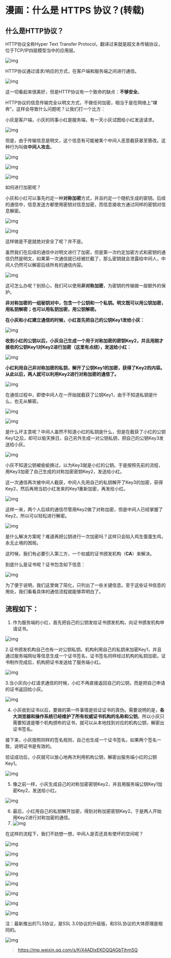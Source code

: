 # 漫画：什么是 HTTPS 协议？(转载)

## 什么是HTTP协议？

HTTP协议全称Hyper Text Transfer Protocol，翻译过来就是超文本传输协议，位于TCP/IP四层模型当中的应用层。

![img](https://typora-1301192342.cos.ap-guangzhou.myqcloud.com/img/20200525102408.webp)

HTTP协议通过请求/响应的方式，在客户端和服务端之间进行通信。



![img](https://typora-1301192342.cos.ap-guangzhou.myqcloud.com/img/20200525102521.webp)





这一切看起来很美好，但是HTTP协议有一个致命的缺点：**不够安全**。



HTTP协议的信息传输完全以明文方式，不做任何加密，相当于是在网络上“裸奔”。这样会导致什么问题呢？让我们打一个比方：



小灰是客户端，小灰的同事小红是服务端，有一天小灰试图给小红发送请求。



![img](https://typora-1301192342.cos.ap-guangzhou.myqcloud.com/img/20200525102522.webp)



但是，由于传输信息是明文，这个信息有可能被某个中间人恶意截获甚至篡改。这种行为叫做**中间人攻击**。



![img](https://typora-1301192342.cos.ap-guangzhou.myqcloud.com/img/20200525102528.jpg)





![img](https://typora-1301192342.cos.ap-guangzhou.myqcloud.com/img/20200525102534.webp)

![img](https://typora-1301192342.cos.ap-guangzhou.myqcloud.com/img/20200525102536.webp)



如何进行加密呢？



小灰和小红可以事先约定一种**对称加密**方式，并且约定一个随机生成的密钥。后续的通信中，信息发送方都使用密钥对信息加密，而信息接收方通过同样的密钥对信息解密。





![img](https://typora-1301192342.cos.ap-guangzhou.myqcloud.com/img/20200525102537.webp)

![img](https://typora-1301192342.cos.ap-guangzhou.myqcloud.com/img/20200525112029.webp)



这样做是不是就绝对安全了呢？并不是。



虽然我们在后续的通信中对明文进行了加密，但是第一次约定加密方式和密钥的通信仍然是明文，如果第一次通信就已经被拦截了，那么密钥就会泄露给中间人，中间人仍然可以解密后续所有的通信内容。





![img](https://typora-1301192342.cos.ap-guangzhou.myqcloud.com/img/20200525102546.webp)





这可怎么办呢？别担心，我们可以使用**非对称加密**，为密钥的传输做一层额外的保护。



**非对称加密的一组秘钥对中，包含一个公钥和一个私钥。明文既可以用公钥加密，用私钥解密；也可以用私钥加密，用公钥解密。**



**在小灰和小红建立通信的时候，小红首先把自己的公钥Key1发给小灰：**

![img](https://typora-1301192342.cos.ap-guangzhou.myqcloud.com/img/20200525112044.webp)



**收到小红的公钥以后，小灰自己生成一个用于对称加密的密钥Key2，并且用刚才接收的公钥Key1对Key2进行加密（这里有点绕），发送给小红：**



![img](https://typora-1301192342.cos.ap-guangzhou.myqcloud.com/img/20200525102555.webp)



**小红利用自己非对称加密的私钥，解开了公钥Key1的加密，获得了Key2的内容。从此以后，两人就可以利用Key2进行对称加密的通信了。**





![img](https://typora-1301192342.cos.ap-guangzhou.myqcloud.com/img/20200525102557.jpg)



在通信过程中，即使中间人在一开始就截获了公钥Key1，由于不知道私钥是什么，也无从解密。



![img](https://typora-1301192342.cos.ap-guangzhou.myqcloud.com/img/20200525102603.webp)



![img](https://typora-1301192342.cos.ap-guangzhou.myqcloud.com/img/20200525102604.webp)



是什么坏主意呢？中间人虽然不知道小红的私钥是什么，但是在截获了小红的公钥Key1之后，却可以偷天换日，自己另外生成一对公钥私钥，把自己的公钥Key3发送给小灰。



![img](https://typora-1301192342.cos.ap-guangzhou.myqcloud.com/img/20200525102606.jpg)





小灰不知道公钥被偷偷换过，以为Key3就是小红的公钥。于是按照先前的流程，用Key3加密了自己生成的对称加密密钥Key2，发送给小红。



这一次通信再次被中间人截获，中间人先用自己的私钥解开了Key3的加密，获得Key2，然后再用当初小红发来的Key1重新加密，再发给小红。



![img](https://typora-1301192342.cos.ap-guangzhou.myqcloud.com/img/20200525102608.webp)



这样一来，两个人后续的通信尽管用Key2做了对称加密，但是中间人已经掌握了Key2，所以可以轻松进行解密。



![img](https://typora-1301192342.cos.ap-guangzhou.myqcloud.com/img/20200525102610.webp)





是什么解决方案呢？难道再把公钥进行一次加密吗？这样只会陷入鸡生蛋蛋生鸡，永无止境的困局。



这时候，我们有必要引入第三方，一个权威的证书颁发机构（**CA**）来解决。



到底什么是证书呢？证书包含如下信息：



![img](https://typora-1301192342.cos.ap-guangzhou.myqcloud.com/img/20200525102614.webp)





为了便于说明，我们这里做了简化，只列出了一些关键信息。至于这些证书信息的用处，我们看看具体的通信流程就能够弄明白了。



## 流程如下：



1. 作为服务端的小红，首先把自己的公钥发给证书颁发机构，向证书颁发机构申请证书。





![img](https://typora-1301192342.cos.ap-guangzhou.myqcloud.com/img/20200525102616.jpg)





2.证书颁发机构自己也有一对公钥私钥。机构利用自己的私钥来加密Key1，并且通过服务端网址等信息生成一个证书签名，证书签名同样经过机构的私钥加密。证书制作完成后，机构把证书发送给了服务端小红。





![img](https://typora-1301192342.cos.ap-guangzhou.myqcloud.com/img/20200525102617.webp)



3.当小灰向小红请求通信的时候，小红不再直接返回自己的公钥，而是把自己申请的证书返回给小灰。

![img](https://typora-1301192342.cos.ap-guangzhou.myqcloud.com/img/20200525112145.jpg)





4. 小灰收到证书以后，要做的第一件事情是验证证书的真伪。需要说明的是，**各大浏览器和操作系统已经维护了所有权威证书机构的名称和公钥**。所以小灰只需要知道是哪个机构颁布的证书，就可以从本地找到对应的机构公钥，解密出证书签名。



接下来，小灰按照同样的签名规则，自己也生成一个证书签名，如果两个签名一致，说明证书是有效的。



验证成功后，小灰就可以放心地再次利用机构公钥，解密出服务端小红的公钥Key1。





![img](https://typora-1301192342.cos.ap-guangzhou.myqcloud.com/img/20200525102622.jpg)





5. 像之前一样，小灰生成自己的对称加密密钥Key2，并且用服务端公钥Key1加密Key2，发送给小红。



![img](https://typora-1301192342.cos.ap-guangzhou.myqcloud.com/img/20200525102624.webp)





6. 最后，小红用自己的私钥解开加密，得到对称加密密钥Key2。于是两人开始用Key2进行对称加密的通信。
7. ![img](https://typora-1301192342.cos.ap-guangzhou.myqcloud.com/img/20200525112220.webp)



在这样的流程下，我们不妨想一想，中间人是否还具有使坏的空间呢？



![img](https://typora-1301192342.cos.ap-guangzhou.myqcloud.com/img/20200525102628.webp)



![img](https://typora-1301192342.cos.ap-guangzhou.myqcloud.com/img/20200525112246.webp)



![img](https://typora-1301192342.cos.ap-guangzhou.myqcloud.com/img/20200525102630.webp)



![img](https://typora-1301192342.cos.ap-guangzhou.myqcloud.com/img/20200525102633.webp)







![img](https://typora-1301192342.cos.ap-guangzhou.myqcloud.com/img/20200525102635.webp)

![img](https://typora-1301192342.cos.ap-guangzhou.myqcloud.com/img/20200525102637.webp)



![img](https://typora-1301192342.cos.ap-guangzhou.myqcloud.com/img/20200525102639.webp)



![img](https://typora-1301192342.cos.ap-guangzhou.myqcloud.com/img/20200525102640.png)





注：最新推出的TLS协议，是SSL 3.0协议的升级版，和SSL协议的大体原理是相同的。





![img](https://typora-1301192342.cos.ap-guangzhou.myqcloud.com/img/20200525102642.webp)

>https://mp.weixin.qq.com/s/KjX4ADlxEKDQQAGbTihmSQ